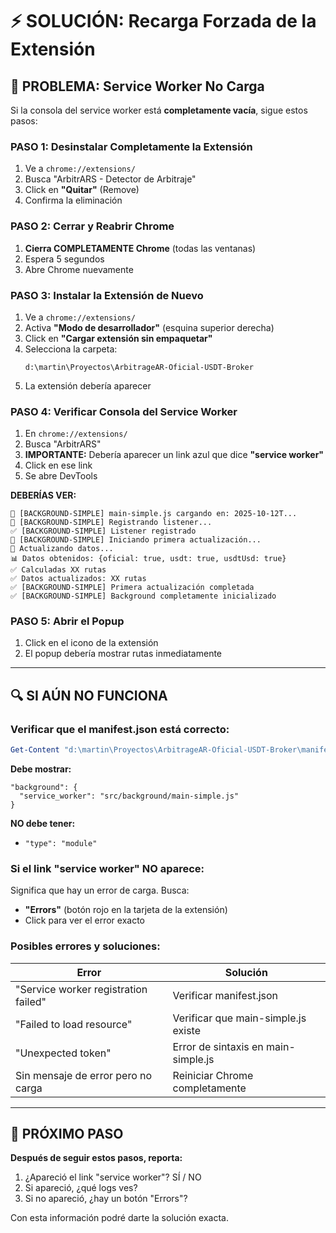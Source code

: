 # ⚡ SOLUCIÓN: Recarga Forzada de la Extensión

## 🚨 PROBLEMA: Service Worker No Carga

Si la consola del service worker está **completamente vacía**, sigue estos pasos:

### PASO 1: Desinstalar Completamente la Extensión

1. Ve a `chrome://extensions/`
2. Busca "ArbitrARS - Detector de Arbitraje"
3. Click en **"Quitar"** (Remove)
4. Confirma la eliminación

### PASO 2: Cerrar y Reabrir Chrome

1. **Cierra COMPLETAMENTE Chrome** (todas las ventanas)
2. Espera 5 segundos
3. Abre Chrome nuevamente

### PASO 3: Instalar la Extensión de Nuevo

1. Ve a `chrome://extensions/`
2. Activa **"Modo de desarrollador"** (esquina superior derecha)
3. Click en **"Cargar extensión sin empaquetar"**
4. Selecciona la carpeta:
   ```
   d:\martin\Proyectos\ArbitrageAR-Oficial-USDT-Broker
   ```
5. La extensión debería aparecer

### PASO 4: Verificar Consola del Service Worker

1. En `chrome://extensions/`
2. Busca "ArbitrARS"
3. **IMPORTANTE:** Debería aparecer un link azul que dice **"service worker"**
4. Click en ese link
5. Se abre DevTools

**DEBERÍAS VER:**

```
🔧 [BACKGROUND-SIMPLE] main-simple.js cargando en: 2025-10-12T...
🔧 [BACKGROUND-SIMPLE] Registrando listener...
✅ [BACKGROUND-SIMPLE] Listener registrado
🚀 [BACKGROUND-SIMPLE] Iniciando primera actualización...
🔄 Actualizando datos...
📊 Datos obtenidos: {oficial: true, usdt: true, usdtUsd: true}
✅ Calculadas XX rutas
✅ Datos actualizados: XX rutas
✅ [BACKGROUND-SIMPLE] Primera actualización completada
✅ [BACKGROUND-SIMPLE] Background completamente inicializado
```

### PASO 5: Abrir el Popup

1. Click en el icono de la extensión
2. El popup debería mostrar rutas inmediatamente

---

## 🔍 SI AÚN NO FUNCIONA

### Verificar que el manifest.json está correcto:

```powershell
Get-Content "d:\martin\Proyectos\ArbitrageAR-Oficial-USDT-Broker\manifest.json" | Select-String -Pattern "service_worker" -Context 2
```

**Debe mostrar:**
```
"background": {
  "service_worker": "src/background/main-simple.js"
}
```

**NO debe tener:**
- `"type": "module"`

### Si el link "service worker" NO aparece:

Significa que hay un error de carga. Busca:
- **"Errors"** (botón rojo en la tarjeta de la extensión)
- Click para ver el error exacto

### Posibles errores y soluciones:

| Error | Solución |
|-------|----------|
| "Service worker registration failed" | Verificar manifest.json |
| "Failed to load resource" | Verificar que main-simple.js existe |
| "Unexpected token" | Error de sintaxis en main-simple.js |
| Sin mensaje de error pero no carga | Reiniciar Chrome completamente |

---

## 🎯 PRÓXIMO PASO

**Después de seguir estos pasos, reporta:**

1. ¿Apareció el link "service worker"? SÍ / NO
2. Si apareció, ¿qué logs ves?
3. Si no apareció, ¿hay un botón "Errors"?

Con esta información podré darte la solución exacta.
